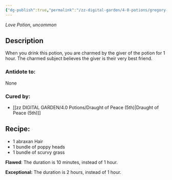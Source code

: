 ```yaml
---
{"dg-publish":true,"permalink":"/zz-digital-garden/4-0-potions/gregory-s-unctuous-unction-ec/"}
---
```


*Love Potion, uncommon* 

## Description

When you drink this potion, you are charmed by the giver of the potion for 1 hour. The charmed subject believes the giver is their very best friend.

### Antidote to: 
None

### Cured by:
- [[zz DIGITAL GARDEN/4.0 Potions/Draught of Peace (5th)\|Draught of Peace (5th)]]

## Recipe:

- 1 abraxan Hair
- 1 bundle of poppy heads
- 1 bundle of scurvy grass

**Flawed**:
The duration is 10 minutes, instead of 1 hour.

**Exceptional:** 
The duration is 2 hours, instead of 1 hour.